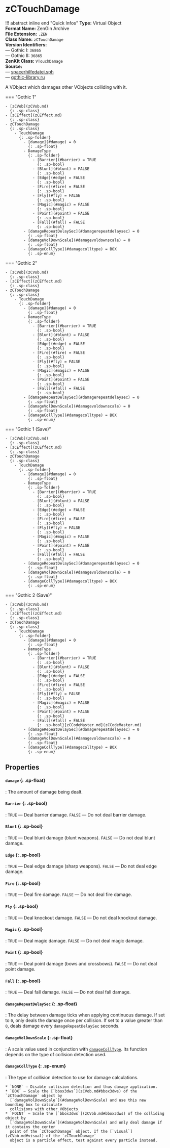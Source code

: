 # zCTouchDamage

!!! abstract inline end "Quick Infos"
    **Type:** Virtual Object<br/>
    **Format Name:** ZenGin Archive<br/>
    **File Extension:** `.ZEN`<br/>
    **Class Name:** `zCTouchDamage`<br/>
    **Version Identifiers:**<br />
    — Gothic I: `36865`<br/>
    — Gothic II: `36865`<br/>
    **ZenKit Class:** `VTouchDamage`<br/>
    **Source:**<br/>
    — [spacerhilfedatei.sph](https://wiki.worldofgothic.de/doku.php?id=spacer:hilfedatei)<br/>
    — [gothic-library.ru](http://www.gothic-library.ru/publ/octouchdamage/1-1-0-522#damage)

A VObject which damages other VObjects colliding with it.

=== "Gothic 1"

    - [zCVob](zCVob.md)
      {: .sp-class}
    - [zCEffect](zCEffect.md)
      {: .sp-class}
    - zCTouchDamage
      {: .sp-class}
        - TouchDamage
          {: .sp-folder}
            - [damage](#damage) = 0
              {: .sp-float}
            - DamageType
              {: .sp-folder}
                - [Barrier](#barrier) = TRUE
                  {: .sp-bool}
                - [Blunt](#blunt) = FALSE
                  {: .sp-bool}
                - [Edge](#edge) = FALSE
                  {: .sp-bool}
                - [Fire](#fire) = FALSE
                  {: .sp-bool}
                - [Fly](#fly) = FALSE
                  {: .sp-bool}
                - [Magic](#magic) = FALSE
                  {: .sp-bool}
                - [Point](#point) = FALSE
                  {: .sp-bool}
                - [Fall](#fall) = FALSE
                  {: .sp-bool}
            - [damageRepeatDelaySec](#damagerepeatdelaysec) = 0
              {: .sp-float}
            - [damageVolDownScale](#damagevoldownscale) = 0
              {: .sp-float}
            - [damageCollType](#damagecolltype) = BOX
              {: .sp-enum}

=== "Gothic 2"

    - [zCVob](zCVob.md)
      {: .sp-class}
    - [zCEffect](zCEffect.md)
      {: .sp-class}
    - zCTouchDamage
      {: .sp-class}
        - TouchDamage
          {: .sp-folder}
            - [damage](#damage) = 0
              {: .sp-float}
            - DamageType
              {: .sp-folder}
                - [Barrier](#barrier) = TRUE
                  {: .sp-bool}
                - [Blunt](#blunt) = FALSE
                  {: .sp-bool}
                - [Edge](#edge) = FALSE
                  {: .sp-bool}
                - [Fire](#fire) = FALSE
                  {: .sp-bool}
                - [Fly](#fly) = FALSE
                  {: .sp-bool}
                - [Magic](#magic) = FALSE
                  {: .sp-bool}
                - [Point](#point) = FALSE
                  {: .sp-bool}
                - [Fall](#fall) = FALSE
                  {: .sp-bool}
            - [damageRepeatDelaySec](#damagerepeatdelaysec) = 0
              {: .sp-float}
            - [damageVolDownScale](#damagevoldownscale) = 0
              {: .sp-float}
            - [damageCollType](#damagecolltype) = BOX
              {: .sp-enum}

=== "Gothic 1 (Save)"

    - [zCVob](zCVob.md)
      {: .sp-class}
    - [zCEffect](zCEffect.md)
      {: .sp-class}
    - zCTouchDamage
      {: .sp-class}
        - TouchDamage
          {: .sp-folder}
            - [damage](#damage) = 0
              {: .sp-float}
            - DamageType
              {: .sp-folder}
                - [Barrier](#barrier) = TRUE
                  {: .sp-bool}
                - [Blunt](#blunt) = FALSE
                  {: .sp-bool}
                - [Edge](#edge) = FALSE
                  {: .sp-bool}
                - [Fire](#fire) = FALSE
                  {: .sp-bool}
                - [Fly](#fly) = FALSE
                  {: .sp-bool}
                - [Magic](#magic) = FALSE
                  {: .sp-bool}
                - [Point](#point) = FALSE
                  {: .sp-bool}
                - [Fall](#fall) = FALSE
                  {: .sp-bool}
            - [damageRepeatDelaySec](#damagerepeatdelaysec) = 0
              {: .sp-float}
            - [damageVolDownScale](#damagevoldownscale) = 0
              {: .sp-float}
            - [damageCollType](#damagecolltype) = BOX
              {: .sp-enum}

=== "Gothic 2 (Save)"

    - [zCVob](zCVob.md)
      {: .sp-class}
    - [zCEffect](zCEffect.md)
      {: .sp-class}
    - zCTouchDamage
      {: .sp-class}
        - TouchDamage
          {: .sp-folder}
            - [damage](#damage) = 0
              {: .sp-float}
            - DamageType
              {: .sp-folder}
                - [Barrier](#barrier) = TRUE
                  {: .sp-bool}
                - [Blunt](#blunt) = FALSE
                  {: .sp-bool}
                - [Edge](#edge) = FALSE
                  {: .sp-bool}
                - [Fire](#fire) = FALSE
                  {: .sp-bool}
                - [Fly](#fly) = FALSE
                  {: .sp-bool}
                - [Magic](#magic) = FALSE
                  {: .sp-bool}
                - [Point](#point) = FALSE
                  {: .sp-bool}
                - [Fall](#fall) = FALSE
                  {: .sp-bool}[zCCodeMaster.md](zCCodeMaster.md)
            - [damageRepeatDelaySec](#damagerepeatdelaysec) = 0
              {: .sp-float}
            - [damageVolDownScale](#damagevoldownscale) = 0
              {: .sp-float}
            - [damageCollType](#damagecolltype) = BOX
              {: .sp-enum}

## Properties

#### `damage` {: .sp-float}

:   The amount of damage being dealt.

#### `Barrier` {: .sp-bool}

:   `TRUE` — Deal barrier damage. `FALSE` — Do not deal barrier damage.

#### `Blunt` {: .sp-bool}

:   `TRUE` — Deal blunt damage (blunt weapons). `FALSE` — Do not deal blunt damage.

#### `Edge` {: .sp-bool}

:   `TRUE` — Deal edge damage (sharp weapons). `FALSE` — Do not deal edge damage.

#### `Fire` {: .sp-bool}

:   `TRUE` — Deal fire damage. `FALSE` — Do not deal fire damage.

#### `Fly` {: .sp-bool}

:   `TRUE` — Deal knockout damage. `FALSE` — Do not deal knockout damage.

#### `Magic` {: .sp-bool}

:   `TRUE` — Deal magic damage. `FALSE` — Do not deal magic damage.

#### `Point` {: .sp-bool}

:   `TRUE` — Deal point damage (bows and crossbows). `FALSE` — Do not deal point damage.

#### `Fall` {: .sp-bool}

:   `TRUE` — Deal fall damage. `FALSE` — Do not deal fall damage.


#### `damageRepeatDelaySec` {: .sp-float}

:   The delay between damage ticks when applying continuous damage. If set to `0`, only deals the damage once per
    collision. If set to a value greater than `0`, deals damage every `damageRepeatDelaySec` seconds.


#### `damageVolDownScale` {: .sp-float}

:   A scale value used in conjunction with [`damageCollType`](#damageCollType). Its function depends on the type of
    collision detection used.


#### `damageCollType` {: .sp-enum}

:   The type of collision detection to use for damage calculations.

    * `NONE` — Disable collision detection and thus damage application.
    * `BOX` — Scale the [`bbox3dws`](zCVob.md#bbox3dws) of the `zCTouchDamage` object by
      [`damageVolDownScale`](#damageVolDownScale) and use this new bounding box to calculate
      collisions with other VObjects
    * `POINT` — Scale the [`bbox3dws`](zCVob.md#bbox3dws) of the colliding object by
      [`damageVolDownScale`](#damageVolDownScale) and only deal damage if it contains the center
      point of the `zCTouchDamage` object. If the [`visual`](zCVob.md#visual) of the `zCTouchDamage`
      object is a particle effect, test against every particle instead.
